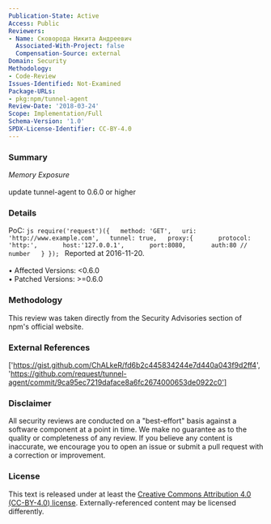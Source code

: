 ```yaml
---
Publication-State: Active
Access: Public
Reviewers:
- Name: Сковорода Никита Андреевич
  Associated-With-Project: false
  Compensation-Source: external
Domain: Security
Methodology:
- Code-Review
Issues-Identified: Not-Examined
Package-URLs:
- pkg:npm/tunnel-agent
Review-Date: '2018-03-24'
Scope: Implementation/Full
Schema-Version: '1.0'
SPDX-License-Identifier: CC-BY-4.0
---
```

### Summary
*Memory Exposure*<br><br>update tunnel-agent to 0.6.0 or higher
### Details
PoC: ```js require('request')({   method: 'GET',   uri: 'http://www.example.com',   tunnel: true,   proxy:{       protocol: 'http:',       host:'127.0.0.1',       port:8080,       auth:80 // number   } }); ```  Reported at 2016-11-20.
<br><br>• Affected Versions: <0.6.0
<br>• Patched Versions: >=0.6.0
### Methodology
This review was taken directly from the Security Advisories section of npm's official website.
### External References
['https://gist.github.com/ChALkeR/fd6b2c445834244e7d440a043f9d2ff4', 'https://github.com/request/tunnel-agent/commit/9ca95ec7219daface8a6fc2674000653de0922c0']
### Disclaimer
All security reviews are conducted on a "best-effort" basis against a software component at a point in time. We make no guarantee as to the quality or completeness of any review. If you believe any content is inaccurate, we encourage you to open an issue or submit a pull request with a correction or improvement.
### License
This text is released under at least the [Creative Commons Attribution 4.0 (CC-BY-4.0) license](https://creativecommons.org/licenses/by/4.0/legalcode.txt). Externally-referenced content may be licensed differently.
